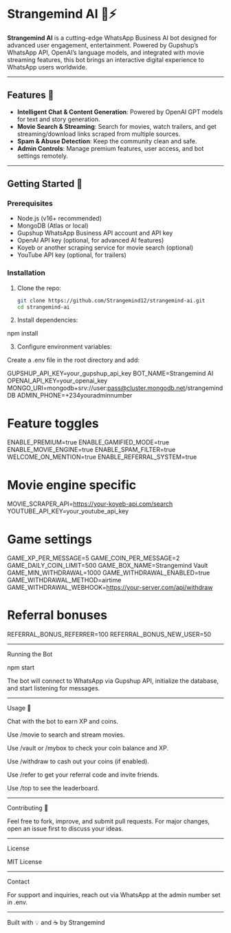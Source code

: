 # Strangemind AI 🤖⚡

**Strangemind AI** is a cutting-edge WhatsApp Business AI bot designed for advanced user engagement, entertainment. Powered by Gupshup’s WhatsApp API, OpenAI’s language models, and integrated with movie streaming features, this bot brings an interactive digital experience to WhatsApp users worldwide.

---

## Features 🚀

- **Intelligent Chat & Content Generation**: Powered by OpenAI GPT models for text and story generation.
- **Movie Search & Streaming**: Search for movies, watch trailers, and get streaming/download links scraped from multiple sources.
- **Spam & Abuse Detection**: Keep the community clean and safe.
- **Admin Controls**: Manage premium features, user access, and bot settings remotely.

---

## Getting Started 🏁

### Prerequisites

- Node.js (v16+ recommended)
- MongoDB (Atlas or local)
- Gupshup WhatsApp Business API account and API key
- OpenAI API key (optional, for advanced AI features)
- Koyeb or another scraping service for movie search (optional)
- YouTube API key (optional, for trailers)

### Installation

1. Clone the repo:
   ```bash
   git clone https://github.com/Strangemind12/strangemind-ai.git
   cd strangemind-ai

2. Install dependencies:

npm install


3. Configure environment variables:



Create a .env file in the root directory and add:

GUPSHUP_API_KEY=your_gupshup_api_key
BOT_NAME=Strangemind AI
OPENAI_API_KEY=your_openai_key
MONGO_URI=mongodb+srv://user:pass@cluster.mongodb.net/strangemindDB
ADMIN_PHONE=+234youradminnumber

# Feature toggles
ENABLE_PREMIUM=true
ENABLE_GAMIFIED_MODE=true
ENABLE_MOVIE_ENGINE=true
ENABLE_SPAM_FILTER=true
WELCOME_ON_MENTION=true
ENABLE_REFERRAL_SYSTEM=true

# Movie engine specific
MOVIE_SCRAPER_API=https://your-koyeb-api.com/search
YOUTUBE_API_KEY=your_youtube_api_key

# Game settings
GAME_XP_PER_MESSAGE=5
GAME_COIN_PER_MESSAGE=2
GAME_DAILY_COIN_LIMIT=500
GAME_BOX_NAME=Strangemind Vault
GAME_MIN_WITHDRAWAL=1000
GAME_WITHDRAWAL_ENABLED=true
GAME_WITHDRAWAL_METHOD=airtime
GAME_WITHDRAWAL_WEBHOOK=https://your-server.com/api/withdraw

# Referral bonuses
REFERRAL_BONUS_REFERRER=100
REFERRAL_BONUS_NEW_USER=50


---

Running the Bot

npm start

The bot will connect to WhatsApp via Gupshup API, initialize the database, and start listening for messages.


---

Usage 📱

Chat with the bot to earn XP and coins.

Use /movie <movie name> to search and stream movies.

Use /vault or /mybox to check your coin balance and XP.

Use /withdraw to cash out your coins (if enabled).

Use /refer to get your referral code and invite friends.

Use /top to see the leaderboard.



---

Contributing 🤝

Feel free to fork, improve, and submit pull requests. For major changes, open an issue first to discuss your ideas.


---

License

MIT License


---

Contact

For support and inquiries, reach out via WhatsApp at the admin number set in .env.


---

Built with 💡 and ☕ by Strangemind
